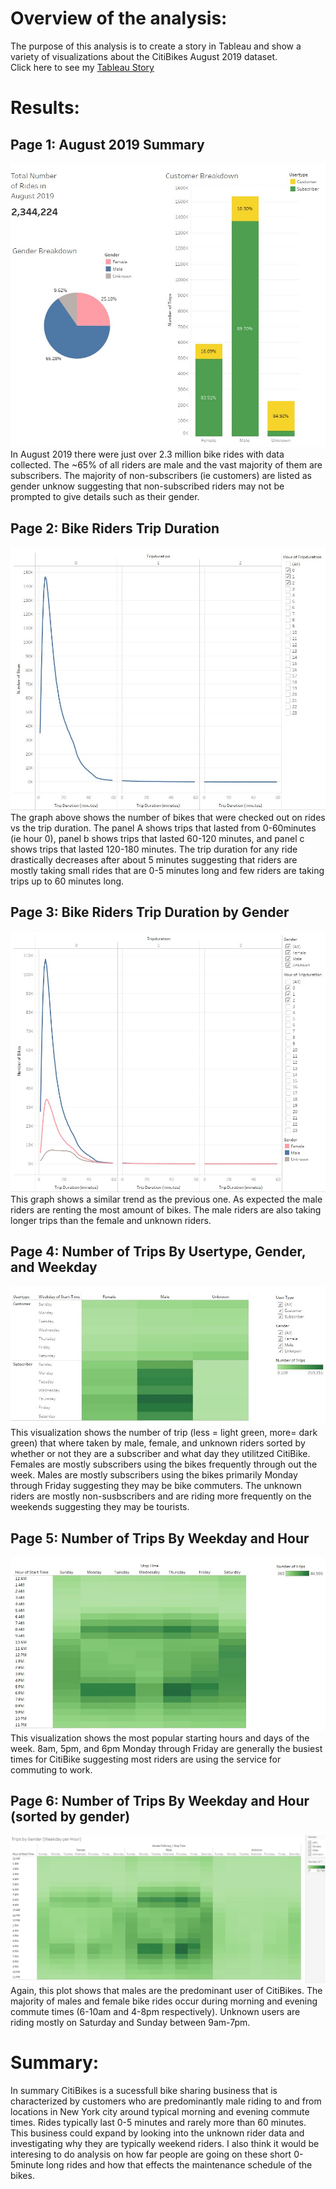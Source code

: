 # Overview of the analysis: 
The purpose of this analysis is to create a story in Tableau and show a variety of visualizations about the CitiBikes August 2019 dataset.                       
Click here to see my [Tableau Story](https://public.tableau.com/views/Module14_CitiBikeChallenge/Story1?:language=en-US&:display_count=n&:origin=viz_share_link)

# Results: 
## Page 1: August 2019 Summary
![page1](https://github.com/nsmeltz/Module14_Challenge/blob/d0d99eaf46bb89f84cf8e5537b87e0e34cfa717b/Images/page1.jpg)                                         
In August 2019 there were just over 2.3 million bike rides with data collected. The ~65% of all riders are male and the vast majority of them are subscribers. The majority of non-subscribers (ie customers) are listed as gender unknow suggesting that non-subscribed riders may not be prompted to give details such as their gender. 

## Page 2: Bike Riders Trip Duration
![page2](https://github.com/nsmeltz/Module14_Challenge/blob/d0d99eaf46bb89f84cf8e5537b87e0e34cfa717b/Images/page2.jpg)                                           
The graph above shows the number of bikes that were checked out on rides vs the trip duration. The panel A shows trips that lasted from 0-60minutes (ie hour 0), panel b shows trips that lasted 60-120 minutes, and panel c shows trips that lasted 120-180 minutes. The trip duration for any ride drastically decreases after about 5 minutes suggesting that riders are mostly taking small rides that are 0-5 minutes long and few riders are taking trips up to 60 minutes long.

## Page 3: Bike Riders Trip Duration by Gender
![page3](https://github.com/nsmeltz/Module14_Challenge/blob/d0d99eaf46bb89f84cf8e5537b87e0e34cfa717b/Images/page3.jpg)                                           
This graph shows a similar trend as the previous one. As expected the male riders are renting the most amount of bikes. The male riders are also taking longer trips than the female and unknown riders. 

## Page 4: Number of Trips By Usertype, Gender, and Weekday
![page4](https://github.com/nsmeltz/Module14_Challenge/blob/d0d99eaf46bb89f84cf8e5537b87e0e34cfa717b/Images/page4.jpg)                                           
This visualization shows the number of trip (less = light green, more= dark green) that where taken by male, female, and unknown riders sorted by whether or not they are a subscriber and what day they utilitzed CitiBike. Females are mostly subscribers using the bikes frequently through out the week. Males are mostly subscribers using the bikes primarily Monday through Friday suggesting they may be bike commuters. The unknown riders are mostly non-susbscribers and are riding more frequently on the weekends suggesting they may be tourists.

## Page 5: Number of Trips By Weekday and Hour
![page5](https://github.com/nsmeltz/Module14_Challenge/blob/d0d99eaf46bb89f84cf8e5537b87e0e34cfa717b/Images/page5.jpg)                                           
This visualization shows the most popular starting hours and days of the week. 8am, 5pm, and 6pm Monday through Friday are generally the busiest times for CitiBike suggesting most riders are using the service for commuting to work.

## Page 6: Number of Trips By Weekday and Hour (sorted by gender)
![page6](https://github.com/nsmeltz/Module14_Challenge/blob/d0d99eaf46bb89f84cf8e5537b87e0e34cfa717b/Images/page6.jpg)      
Again, this plot shows that males are the predominant user of CitiBikes. The majority of males and female bike rides occur during morning and evening commute times (6-10am and 4-8pm respectively). Unknown users are riding mostly on Saturday and Sunday between 9am-7pm.  

# Summary: 
In summary CitiBikes is a sucessfull bike sharing business that is characterized by customers who are predominantly male riding to and from locations in New York city around typical morning and evening commute times. Rides typically last 0-5 minutes and rarely more than 60 minutes. This business could expand by looking into the unknown rider data and investigating why they are typically weekend riders. I also think it would be interesing to do analysis on how far people are going on these short 0-5minute long rides and how that effects the maintenance schedule of the bikes. 
